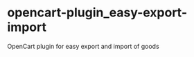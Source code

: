 opencart-plugin_easy-export-import
==================================

OpenCart plugin for easy export and import of goods